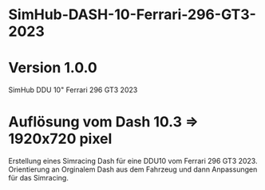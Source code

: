 # SimHub-DASH-10-Ferrari-296-GT3-2023
# Version 1.0.0
SimHub DDU 10" Ferrari 296 GT3 2023
# Auflösung vom Dash 10.3 => 1920x720 pixel

Erstellung eines Simracing Dash für eine DDU10 vom Ferrari 296 GT3 2023. Orientierung an Orginalem Dash aus dem Fahrzeug und dann Anpassungen für das Simracing.

